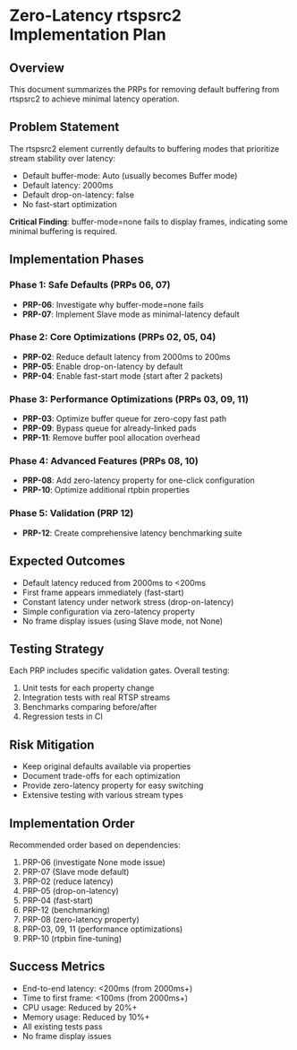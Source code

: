 # Zero-Latency rtspsrc2 Implementation Plan

## Overview
This document summarizes the PRPs for removing default buffering from rtspsrc2 to achieve minimal latency operation.

## Problem Statement
The rtspsrc2 element currently defaults to buffering modes that prioritize stream stability over latency:
- Default buffer-mode: Auto (usually becomes Buffer mode)
- Default latency: 2000ms 
- Default drop-on-latency: false
- No fast-start optimization

**Critical Finding**: buffer-mode=none fails to display frames, indicating some minimal buffering is required.

## Implementation Phases

### Phase 1: Safe Defaults (PRPs 06, 07)
- **PRP-06**: Investigate why buffer-mode=none fails
- **PRP-07**: Implement Slave mode as minimal-latency default

### Phase 2: Core Optimizations (PRPs 02, 05, 04)
- **PRP-02**: Reduce default latency from 2000ms to 200ms
- **PRP-05**: Enable drop-on-latency by default
- **PRP-04**: Enable fast-start mode (start after 2 packets)

### Phase 3: Performance Optimizations (PRPs 03, 09, 11)
- **PRP-03**: Optimize buffer queue for zero-copy fast path
- **PRP-09**: Bypass queue for already-linked pads
- **PRP-11**: Remove buffer pool allocation overhead

### Phase 4: Advanced Features (PRPs 08, 10)
- **PRP-08**: Add zero-latency property for one-click configuration
- **PRP-10**: Optimize additional rtpbin properties

### Phase 5: Validation (PRP 12)
- **PRP-12**: Create comprehensive latency benchmarking suite

## Expected Outcomes
- Default latency reduced from 2000ms to <200ms
- First frame appears immediately (fast-start)
- Constant latency under network stress (drop-on-latency)
- Simple configuration via zero-latency property
- No frame display issues (using Slave mode, not None)

## Testing Strategy
Each PRP includes specific validation gates. Overall testing:
1. Unit tests for each property change
2. Integration tests with real RTSP streams
3. Benchmarks comparing before/after
4. Regression tests in CI

## Risk Mitigation
- Keep original defaults available via properties
- Document trade-offs for each optimization
- Provide zero-latency property for easy switching
- Extensive testing with various stream types

## Implementation Order
Recommended order based on dependencies:
1. PRP-06 (investigate None mode issue)
2. PRP-07 (Slave mode default)
3. PRP-02 (reduce latency)
4. PRP-05 (drop-on-latency)
5. PRP-04 (fast-start)
6. PRP-12 (benchmarking)
7. PRP-08 (zero-latency property)
8. PRP-03, 09, 11 (performance optimizations)
9. PRP-10 (rtpbin fine-tuning)

## Success Metrics
- End-to-end latency: <200ms (from 2000ms+)
- Time to first frame: <100ms (from 2000ms+)
- CPU usage: Reduced by 20%+
- Memory usage: Reduced by 10%+
- All existing tests pass
- No frame display issues